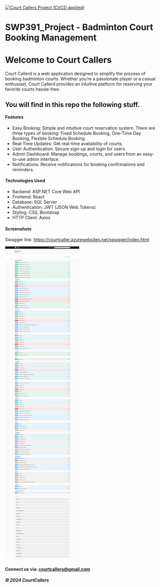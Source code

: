 [![Court Callers Project (CI/CD applied)](https://github.com/halinhtvn3a/SWP391_Project/actions/workflows/ci-script.yml/badge.svg)](https://github.com/halinhtvn3a/SWP391_Project/actions/workflows/ci-script.yml)

# SWP391_Project - Badminton Court Booking Management
# Welcome to Court Callers

Court Callerd is a web application designed to simplify the process of booking badminton courts. Whether you’re a passionate player or a casual enthusiast, Court Callerd provides an intuitive platform for reserving your favorite courts hassle-free.

## You will find in this repo the following stuff.

#### Features
* Easy Booking: Simple and intuitive court reservation system. There are three types of booking: Fixed Schedule Booking, One-Time Day Booking, Flexible Schedule Booking
* Real-Time Updates: Get real-time availability of courts.
* User Authentication: Secure sign-up and login for users.
* Admin Dashboard: Manage bookings, courts, and users from an easy-to-use admin interface.
* Notifications: Receive notifications for booking confirmations and reminders.

#### Technologies Used
* Backend: ASP.NET Core Web API
* Frontend: React
* Database: SQL Server
* Authentication: JWT (JSON Web Tokens)
* Styling: CSS, Bootstrap
* HTTP Client: Axios

#### Screenshots
Swagger link: https://courtcaller.azurewebsites.net/swagger/index.html

![APIPage](https://github.com/halinhtvn3a/SWP391_Project/blob/main/screenshots/Swagger.jpeg)

#### Connect us via: courtcallers@gmail.com

##### &#169; 2024 CourtCallers
